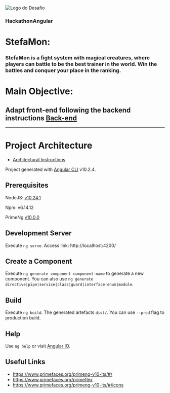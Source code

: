 ![Logo do Desafio](./src/assets/header.png)

### HackathonAngular
# StefaMon:
### StefaMon is a fight system with magical creatures, where players can battle to be the best trainer in the world. Win the battles and conquer your place in the ranking.

# Main Objective:
## Adapt front-end following the backend instructions [Back-end](./desafio/StefaMon.pdf)

---

# Project Architecture
- [Architectural Instructions](./Instruções.md)

Project generated with [Angular CLI](https://v10.angular.io/docs) v10.2.4.

## Prerequisites

NodeJS: [v10.24.1](https://nodejs.org/docs/latest-v10.x/api/)

Npm: v6.14.12

PrimeNg [v10.0.0](https://www.primefaces.org/primeng-v10-lts/)

## Development Server

Execute `ng serve`. Access link: http://localhost:4200/

## Create a Component

Execute `ng generate component component-name` to generate a new component. You can also use `ng generate directive|pipe|service|class|guard|interface|enum|module`.

## Build

Execute `ng build`. The generated artefacts `dist/`. You can use `--prod` flag to production build.

## Help

Use `ng help` or visit [Angular IO](https://v10.angular.io/docs).

## Useful Links
- https://www.primefaces.org/primeng-v10-lts/#/
- https://www.primefaces.org/primeflex
- https://www.primefaces.org/primeng-v10-lts/#/icons

